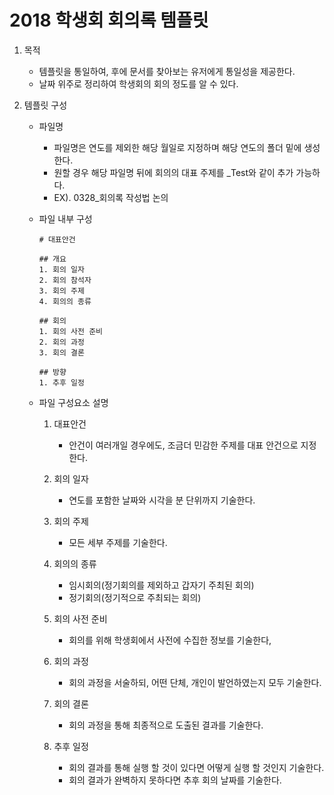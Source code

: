 # 2018 학생회 회의록 템플릿

1. 목적
    - 템플릿을 통일하여, 후에 문서를 찾아보는 유저에게 통일성을 제공한다.
    - 날짜 위주로 정리하여 학생회의 회의 정도를 알 수 있다.

2. 템플릿 구성
    + 파일명
        - 파일명은 연도를 제외한 해당 월일로 지정하며 해당 연도의 폴더 밑에 생성한다.
        - 원할 경우 해당 파일명 뒤에 회의의 대표 주제를 _Test와 같이 추가 가능하다.
        - EX). 0328_회의록 작성법 논의

    + 파일 내부 구성 
        ~~~
        # 대표안건
        
        ## 개요
        1. 회의 일자
        2. 회의 참석자
        3. 회의 주제
        4. 회의의 종류
    
        ## 회의
        1. 회의 사전 준비
        2. 회의 과정
        3. 회의 결론

        ## 방향
        1. 추후 일정
        ~~~

    + 파일 구성요소 설명
        1. 대표안건
            - 안건이 여러개일 경우에도, 조금더 민감한 주제를 대표 안건으로 지정한다.
        
        2. 회의 일자
            - 연도를 포함한 날짜와 시각을 분 단위까지 기술한다.
        
        3. 회의 주제
            - 모든 세부 주제를 기술한다.

        4. 회의의 종류
            - 임시회의(정기회의를 제외하고 갑자기 주최된 회의)
            - 정기회의(정기적으로 주최되는 회의)
        
        5. 회의 사전 준비
            - 회의를 위해 학생회에서 사전에 수집한 정보를 기술한다,
        
        6. 회의 과정
            - 회의 과정을 서술하되, 어떤 단체, 개인이 발언하였는지 모두 기술한다.
        
        7. 회의 결론
            - 회의 과정을 통해 최종적으로 도출된 결과를 기술한다.

        8. 추후 일정
            - 회의 결과를 통해 실행 할 것이 있다면 어떻게 실행 할 것인지 기술한다.
            - 회의 결과가 완벽하지 못하다면 추후 회의 날짜를 기술한다.